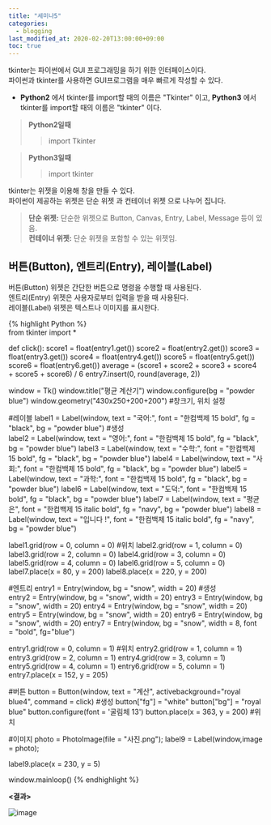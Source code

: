 ```yaml
---
title: "세미나5"
categories: 
  - blogging
last_modified_at: 2020-02-20T13:00:00+09:00
toc: true
---
```

tkinter는 파이썬에서 GUI 프로그래밍을 하기 위한 인터페이스이다.  
파이썬과 tkinter를 사용하면 GUI프로그램을 매우 빠르게 작성할 수 있다.  

* **Python2** 에서 tkinter를 import할 때의 이름은 "Tkinter" 이고, **Python3** 에서 tkinter를 import할 때의 이름은 "tkinter" 이다.  

> **Python2일때**
>> import Tkinter

> **Python3일때**
>> import tkinter  

tkinter는 위젯을 이용해 창을 만들 수 있다.  
파이썬이 제공하는 위젯은 단순 위젯 과 컨테이너 위젯 으로 나누어 집니다.  
> **단순 위젯:** 단순한 위젯으로 Button, Canvas, Entry, Label, Message 등이 있음.  
> **컨테이너 위젯:** 단순 위젯을 포함할 수 있는 위젯임.

버튼(Button), 엔트리(Entry), 레이블(Label)
----------------------------------------------
버튼(Button) 위젯은 간단한 버튼으로 명령을 수행할 때 사용된다.  
엔트리(Entry) 위젯은 사용자로부터 입력을 받을 때 사용된다.  
레이블(Label) 위젯은 텍스트나 이미지를 표시한다. 

{% highlight Python %}  
from tkinter import *

def click():
    score1 = float(entry1.get())
    score2 = float(entry2.get())
    score3 = float(entry3.get())
    score4 = float(entry4.get())
    score5 = float(entry5.get())
    score6 = float(entry6.get())
    average = (score1 + score2 + score3 + score4 + score5 + score6) / 6
    entry7.insert(0, round(average, 2))
    
window = Tk()
window.title("평균 계산기")
window.configure(bg = "powder blue")
window.geometry("430x250+200+200")  #창크기, 위치 설정  

#레이블
label1 = Label(window, text = "국어:", font = "한컴백제 15 bold", fg = "black", bg = "powder blue")  #생성  
label2 = Label(window, text = "영어:", font = "한컴백제 15 bold", fg = "black", bg = "powder blue")
label3 = Label(window, text = "수학:", font = "한컴백제 15 bold", fg = "black", bg = "powder blue")
label4 = Label(window, text = "사회:", font = "한컴백제 15 bold", fg = "black", bg = "powder blue")
label5 = Label(window, text = "과학:", font = "한컴백제 15 bold", fg = "black", bg = "powder blue")
label6 = Label(window, text = "도덕:", font = "한컴백제 15 bold", fg = "black", bg = "powder blue")
label7 = Label(window, text = "평균은", font = "한컴백제 15 italic bold", fg = "navy", bg = "powder blue")
label8 = Label(window, text = "입니다 !", font = "한컴백제 15 italic bold", fg = "navy", bg = "powder blue")

label1.grid(row = 0, column = 0)  #위치
label2.grid(row = 1, column = 0)
label3.grid(row = 2, column = 0)
label4.grid(row = 3, column = 0)
label5.grid(row = 4, column = 0)
label6.grid(row = 5, column = 0)
label7.place(x = 80, y = 200)
label8.place(x = 220, y = 200)

#엔트리
entry1 = Entry(window, bg = "snow", width = 20)  #생성  
entry2 = Entry(window, bg = "snow", width = 20)
entry3 = Entry(window, bg = "snow", width = 20)
entry4 = Entry(window, bg = "snow", width = 20)
entry5 = Entry(window, bg = "snow", width = 20)
entry6 = Entry(window, bg = "snow", width = 20)
entry7 = Entry(window, bg = "snow", width = 8, font = "bold", fg="blue")

entry1.grid(row = 0, column = 1)  #위치
entry2.grid(row = 1, column = 1)
entry3.grid(row = 2, column = 1)
entry4.grid(row = 3, column = 1)
entry5.grid(row = 4, column = 1)
entry6.grid(row = 5, column = 1)
entry7.place(x = 152, y = 205)

#버튼
button = Button(window, text = "계산", activebackground="royal blue4", command = click)  #생성
button["fg"] = "white"
button["bg"] = "royal blue"
button.configure(font = '굴림체 13')
button.place(x = 363, y = 200)  #위치

#이미지
photo = PhotoImage(file = "사진.png");
label9 = Label(window,image = photo);
 
label9.place(x = 230, y = 5)

window.mainloop()
{% endhighlight %} 

**<결과>**  

![image](https://user-images.githubusercontent.com/59803206/74894942-aafaf600-53d3-11ea-9d27-60bd49377257.png)


